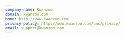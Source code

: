 ```yaml
---
company-name: Kwanzoo
domain: kwanzoo.com
home: http://www.kwanzoo.com
privacy-policy: http://www.kwanzoo.com/cms/privacy/
email: support@kwanzoo.com
---
```




